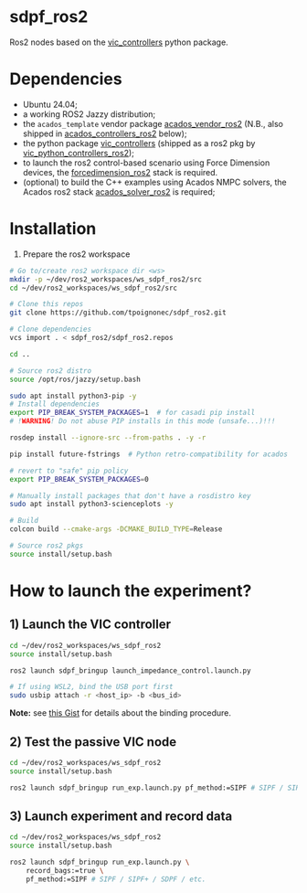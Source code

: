# sdpf_ros2
Ros2 nodes based on the [vic_controllers](https://github.com/tpoignonec/vic_python_controllers) python package.

# Dependencies

- Ubuntu 24.04;
- a working ROS2 Jazzy distribution;
- the `acados_template` vendor package [acados_vendor_ros2](https://github.com/tpoignonec/acados_vendor_ros2.git) (N.B., also shipped in [acados_controllers_ros2](https://github.com/tpoignonec/acados_controllers_ros2.git) below);
- the python package [vic_controllers](https://github.com/tpoignonec/vic_python_controllers.git) (shipped as a ros2 pkg by [vic_python_controllers_ros2](https://github.com/tpoignonec/vic_python_controllers_ros2.git));
- to launch the ros2 control-based scenario using Force Dimension devices, the [forcedimension_ros2](https://github.com/ICube-Robotics/forcedimension_ros2.git) stack is required.
- (optional) to build the C++ examples using Acados NMPC solvers, the Acados ros2 stack [acados_solver_ros2](https://github.com/ICube-Robotics/acados_solver_ros2.git) is required;

# Installation

1) Prepare the ros2 workspace


```bash
# Go to/create ros2 workspace dir <ws>
mkdir -p ~/dev/ros2_workspaces/ws_sdpf_ros2/src
cd ~/dev/ros2_workspaces/ws_sdpf_ros2/src

# Clone this repos
git clone https://github.com/tpoignonec/sdpf_ros2.git

# Clone dependencies
vcs import . < sdpf_ros2/sdpf_ros2.repos

cd ..
```

```bash
# Source ros2 distro
source /opt/ros/jazzy/setup.bash

sudo apt install python3-pip -y
# Install dependencies
export PIP_BREAK_SYSTEM_PACKAGES=1  # for casadi pip install
# !WARNING! Do not abuse PIP installs in this mode (unsafe...)!!!

rosdep install --ignore-src --from-paths . -y -r

pip install future-fstrings  # Python retro-compatibility for acados

# revert to "safe" pip policy
export PIP_BREAK_SYSTEM_PACKAGES=0

# Manually install packages that don't have a rosdistro key
sudo apt install python3-scienceplots -y

# Build
colcon build --cmake-args -DCMAKE_BUILD_TYPE=Release
```

```bash
# Source ros2 pkgs
source install/setup.bash
```

# How to launch the experiment?

## 1) Launch the VIC controller

```bash
cd ~/dev/ros2_workspaces/ws_sdpf_ros2
source install/setup.bash

ros2 launch sdpf_bringup launch_impedance_control.launch.py
```

```bash
# If using WSL2, bind the USB port first
sudo usbip attach -r <host_ip> -b <bus_id>
```
__Note:__ see [this Gist](https://gist.github.com/tpoignonec/762a108b25a460eb98e0d05412f4da18) for details about the binding procedure.

## 2) Test the passive VIC node


```bash
cd ~/dev/ros2_workspaces/ws_sdpf_ros2
source install/setup.bash

ros2 launch sdpf_bringup run_exp.launch.py pf_method:=SIPF # SIPF / SIPF+ / SDPF / etc.
```

## 3) Launch experiment and record data

```bash
cd ~/dev/ros2_workspaces/ws_sdpf_ros2
source install/setup.bash

ros2 launch sdpf_bringup run_exp.launch.py \
    record_bags:=true \
    pf_method:=SIPF # SIPF / SIPF+ / SDPF / etc.
```
